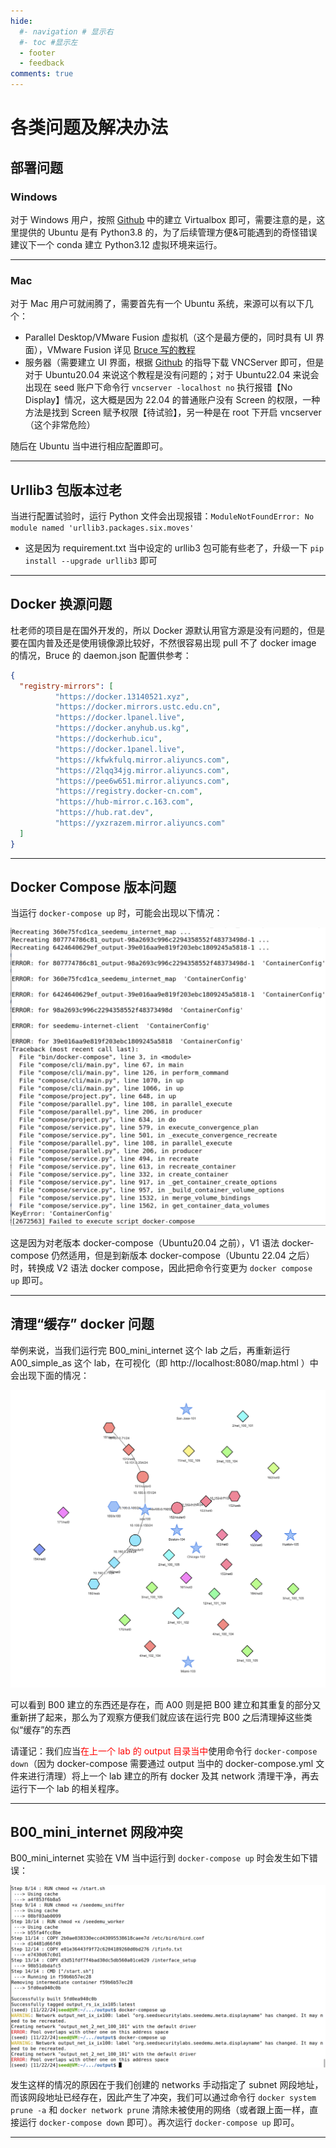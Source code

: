 ```yaml
---
hide:
  #- navigation # 显示右
  #- toc #显示左
  - footer
  - feedback
comments: true
---  
```


# 各类问题及解决办法

## 部署问题

### Windows

对于 Windows 用户，按照 [Github](https://github.com/seed-labs/seed-labs/blob/master/manuals/vm/seedvm-manual.md) 中的建立 Virtualbox 即可，需要注意的是，这里提供的 Ubuntu 是有 Python3.8 的，为了后续管理方便&可能遇到的奇怪错误建议下一个 conda 建立 Python3.12 虚拟环境来运行。
***
### Mac

对于 Mac 用户可就闹腾了，需要首先有一个 Ubuntu 系统，来源可以有以下几个：

- Parallel Desktop/VMware Fusion 虚拟机（这个是最方便的，同时具有 UI 界面），VMware Fusion 详见 [Bruce 写的教程](https://github.com/seed-labs/seed-labs/tree/master/lab-setup/apple-arm/seedvm-fusion-v2)
- 服务器（需要建立 UI 界面，根据 [Github](https://github.com/seed-labs/seed-labs/blob/master/manuals/cloud/seedvm-cloud.md) 的指导下载 VNCServer 即可，但是对于 Ubuntu20.04 来说这个教程是没有问题的；对于 Ubuntu22.04 来说会出现在 seed 账户下命令行 `vncserver -localhost no` 执行报错【No Display】情况，这大概是因为 22.04 的普通账户没有 Screen 的权限，一种方法是找到 Screen 赋予权限【待试验】，另一种是在 root 下开启 vncserver（这个非常危险）

随后在 Ubuntu 当中进行相应配置即可。
***
## Urllib3 包版本过老

当进行配置试验时，运行 Python 文件会出现报错：`ModuleNotFoundError: No module named 'urllib3.packages.six.moves'`

- 这是因为 requirement.txt 当中设定的 urllib3 包可能有些老了，升级一下 `pip install --upgrade urllib3` 即可
***
## Docker 换源问题

杜老师的项目是在国外开发的，所以 Docker 源默认用官方源是没有问题的，但是要在国内普及还是使用镜像源比较好，不然很容易出现 pull 不了 docker image 的情况，Bruce 的 daemon.json 配置供参考：

```json
{
  "registry-mirrors": [
          "https://docker.13140521.xyz",
          "https://docker.mirrors.ustc.edu.cn",
          "https://docker.lpanel.live",
          "https://docker.anyhub.us.kg",
          "https://dockerhub.icu",
          "https://docker.1panel.live",
          "https://kfwkfulq.mirror.aliyuncs.com",
          "https://2lqq34jg.mirror.aliyuncs.com",
          "https://pee6w651.mirror.aliyuncs.com",
          "https://registry.docker-cn.com",
          "https://hub-mirror.c.163.com",
          "https://hub.rat.dev",
          "https://yxzrazem.mirror.aliyuncs.com"
  ]
}
```
***
## Docker Compose 版本问题

当运行 `docker-compose up` 时，可能会出现以下情况：

![](../../../assets/Pasted%20image%2020241124173115.png)

这是因为对老版本 docker-compose（Ubuntu20.04 之前），V1 语法 docker-compose 仍然适用，但是到新版本 docker-compose（Ubuntu 22.04 之后）时，转换成 V2 语法 docker compose，因此把命令行变更为 `docker compose up` 即可。
***
## 清理“缓存” docker 问题

举例来说，当我们运行完 B00_mini_internet 这个 lab 之后，再重新运行 A00_simple_as 这个 lab，在可视化（即 http://localhost:8080/map.html ）中会出现下面的情况：

![](../../../assets/Pasted%20image%2020241124175022.png)

可以看到 B00 建立的东西还是存在，而 A00 则是把 B00 建立和其重复的部分又重新拼了起来，那么为了观察方便我们就应该在运行完 B00 之后清理掉这些类似“缓存”的东西

请谨记：我们应当<font color="red">在上一个 lab 的 output 目录当中</font>使用命令行 `docker-compose down`（因为 docker-compose 需要通过 output 当中的 docker-compose.yml 文件来进行清理）将上一个 lab 建立的所有 docker 及其 network 清理干净，再去运行下一个 lab 的相关程序。
***
## B00_mini_internet 网段冲突

B00_mini_internet 实验在 VM 当中运行到 `docker-compose up` 时会发生如下错误：

![](../../../assets/Pasted%20image%2020241124170509.png)

发生这样的情况的原因在于我们创建的 networks 手动指定了 subnet 网段地址，而该网段地址已经存在，因此产生了冲突，我们可以通过命令行 `docker system prune -a` 和 `docker network prune` 清除未被使用的网络（或者跟上面一样，直接运行 `docker-compose down` 即可）。再次运行 `docker-compose up` 即可。
***


